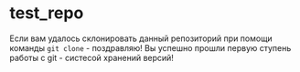 # test_repo

Если вам удалось склонировать данный репозиторий при помощи команды `git clone` - поздравляю! Вы успешно прошли первую ступень работы с git - систесой хранений версий!
